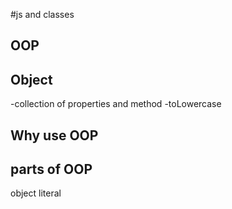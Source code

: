 #js and classes 
 
 ## OOP

 ## Object
 -collection of properties and method 
 -toLowercase


 ## Why use OOP

 ## parts of OOP 
 object literal 
